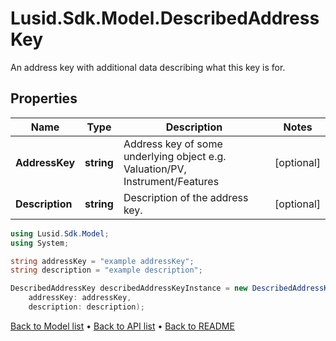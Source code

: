 # Lusid.Sdk.Model.DescribedAddressKey
An address key with additional data describing what this key is for.

## Properties

Name | Type | Description | Notes
------------ | ------------- | ------------- | -------------
**AddressKey** | **string** | Address key of some underlying object e.g. Valuation/PV, Instrument/Features | [optional] 
**Description** | **string** | Description of the address key. | [optional] 

```csharp
using Lusid.Sdk.Model;
using System;

string addressKey = "example addressKey";
string description = "example description";

DescribedAddressKey describedAddressKeyInstance = new DescribedAddressKey(
    addressKey: addressKey,
    description: description);
```

[Back to Model list](../README.md#documentation-for-models) &#8226; [Back to API list](../README.md#documentation-for-api-endpoints) &#8226; [Back to README](../README.md)
